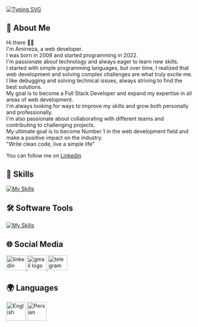 
<div>
  <a href="https://git.io/typing-svg">
    <img src="https://readme-typing-svg.demolab.com?font=Fira+Code&weight=800&size=25&duration=6000&pause=2000&color=F7F7F7&repeat=true&width=435&separator=%3C&lines=I+Am+Amir+👨‍💻" alt="Typing SVG" />
  </a>
</div>


## 📖 About Me

Hi there 🖐🏼 <br>
I'm Amirreza, a web developer.<br>
I was born in 2008 and started programming in 2022.<br>
I'm passionate about technology and always eager to learn new skills.<br>
I started with simple programming languages, but over time, I realized that web development and solving complex challenges are what truly excite me.<br>
I like debugging and solving technical issues, always striving to find the best solutions.<br>
My goal is to become a Full Stack Developer and expand my expertise in all areas of web development.<br>
I'm always looking for ways to improve my skills and grow both personally and professionally.<br>
I'm also passionate about collaborating with different teams and contributing to challenging projects.<br>
My ultimate goal is to become Number 1 in the web development field and make a positive impact on the industry.<br>
"Write clean code, live a simple life"

You can follow me on [Linkedin](https://www.linkedin.com/in/Amir-reza-Riahi)

## 🚀 Skills

[![My Skills](https://skillicons.dev/icons?i=html,css,tailwind,js,react,next,php,mysql,cs,python)](https://skillicons.dev)

## 🛠️ Software Tools

[![My Skills](https://skillicons.dev/icons?i=vscode,visualstudio,photoshop,git,github,gitlab,vite,postman,pycharm,notion)](https://skillicons.dev)

## 🌐 Social Media

<div>
  <a target="_blank" href="https://www.linkedin.com/in/amirreza-riahi-106a51304?utm_source=share&utm_campaign=share_via&utm_content=profile&utm_medium=android_app" target="_blank">
    <img src="https://raw.githubusercontent.com/maurodesouza/profile-readme-generator/master/src/assets/icons/social/linkedin/default.svg" width="52" height="40" alt="linkedin logo" />
  </a>
  <a target="_blank" href="mailto:amirreza.riahi2087@gmail.com">
    <img src="https://raw.githubusercontent.com/maurodesouza/profile-readme-generator/master/src/assets/icons/social/gmail/default.svg" width="52" height="40" alt="gmail logo" />
  </a>
  <a target="_blank" href="https://t.me/AmirRh2087">
    <img src="https://raw.githubusercontent.com/maurodesouza/profile-readme-generator/master/src/assets/icons/social/telegram/default.svg" width="52" height="40" alt="telegram logo" />
  </a>
</div>

## 🌍 Languages

<div>
  <img src="https://img.icons8.com/color/48/000000/usa.png" width="52" height="51" alt="English" />
  <img src="https://img.icons8.com/color/48/000000/iran.png" width="52" height="51" alt="Persian" />
</div>
